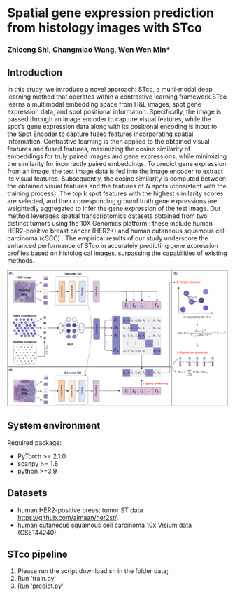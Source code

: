 # Spatial gene expression prediction from histology images with STco
### Zhiceng Shi, Changmiao Wang, Wen Wen Min*
## Introduction
In this study, we introduce a novel approach: STco, a multi-modal deep learning method that operates within a contrastive learning framework.STco learns a multimodal embedding space from H\&E images, spot gene expression data, and spot positional information. Specifically, the image is passed through an image encoder to capture visual features, while the spot's gene expression data along with its positional encoding is input to the Spot Encoder to capture fused features incorporating spatial information. Contrastive learning is then applied to the obtained visual features and fused features, maximizing the cosine similarity of embeddings for truly paired images and gene expressions, while minimizing the similarity for incorrectly paired embeddings. To predict gene expression from an image, the test image data is fed into the image encoder to extract its visual features. Subsequently, the cosine similarity is computed between the obtained visual features and the features of $N$ spots (consistent with the training process). The top k spot features with the highest similarity scores are selected, and their corresponding ground truth gene expressions are weightedly aggregated to infer the gene expression of the test image. Our method leverages spatial transcriptomics datasets obtained from two distinct tumors using the 10X Genomics platform : these include human HER2-positive breast cancer (HER2+) and human cutaneous squamous cell carcinoma (cSCC) . The empirical results of our study underscore the enhanced performance of STco in accurately predicting gene expression profiles based on histological images, surpassing the capabilities of existing methods.

![(Variational)](WorkFlow.png)

## System environment
Required package:
- PyTorch >= 2.1.0
- scanpy >= 1.8
- python >=3.9

## Datasets

 -  human HER2-positive breast tumor ST data https://github.com/almaan/her2st/.
 -  human cutaneous squamous cell carcinoma 10x Visium data (GSE144240).

## STco pipeline
1. Please run the script download.sh in the folder data;
2. Run 'train.py'
3. Run 'predict.py'




